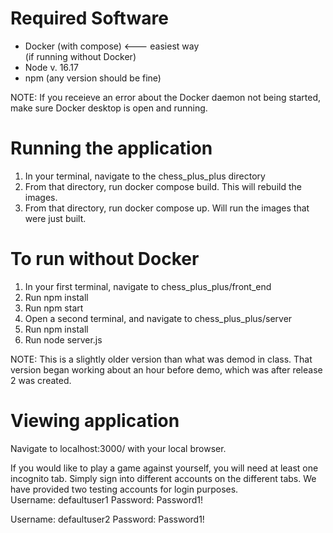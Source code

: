 # Required Software
- Docker (with compose) <--- easiest way
<br />(if running without Docker)
- Node v. 16.17
- npm (any version should be fine)

NOTE: If you receieve an error about the Docker daemon not being started, make sure Docker desktop is open and running.

# Running the application
1. In your terminal, navigate to the chess_plus_plus directory
2. From that directory, run docker compose build. This will rebuild the images.
3. From that directory, run docker compose up. Will run the images that were just built.

# To run without Docker
1. In your first terminal, navigate to chess_plus_plus/front_end
2. Run npm install
3. Run npm start
4. Open a second terminal, and navigate to chess_plus_plus/server
5. Run npm install
6. Run node server.js

NOTE: This is a slightly older version than what was demod in class. That version began working about an hour before demo, which was after release 2 was created. 

# Viewing application  
Navigate to localhost:3000/ with your local browser.

If you would like to play a game against yourself, you will need at least one incognito tab.
Simply sign into different accounts on the different tabs.
We have provided two testing accounts for login purposes. <br />
Username: defaultuser1
Password: Password1!

Username: defaultuser2
Password: Password1!
